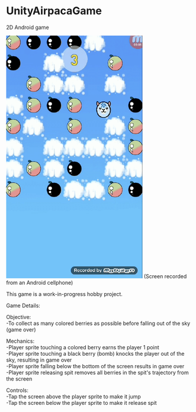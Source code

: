 # UnityAirpacaGame
2D Android game

![](AirpacaDemo.gif)
(Screen recorded from an Android cellphone)

This game is a work-in-progress hobby project.

Game Details:

Objective:  
-To collect as many colored berries as possible before falling out of the sky (game over)

Mechanics:  
-Player sprite touching a colored berry earns the player 1 point  
-Player sprite touching a black berry (bomb) knocks the player out of the sky, resulting in game over  
-Player sprite falling below the bottom of the screen results in game over  
-Player sprite releasing spit removes all berries in the spit's trajectory from the screen  

Controls:  
-Tap the screen above the player sprite to make it jump  
-Tap the screen below the player sprite to make it release spit  



